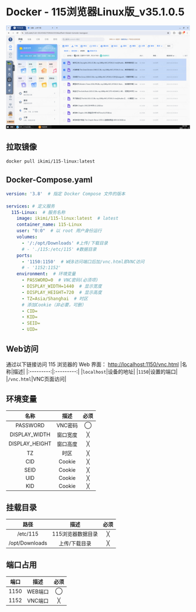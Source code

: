 ﻿# Docker - 115浏览器Linux版_v35.1.0.5
![预览图](https://github.com/kin-w/115-Liunx/blob/main/image.jpg)

## 拉取镜像
```bash
docker pull ikimi/115-linux:latest
```
## Docker-Compose.yaml
```yaml
version: '3.8'  # 指定 Docker Compose 文件的版本

services: # 定义服务
  115-Linux:  # 服务名称
    image: ikimi/115-linux:latest  # latest
    container_name: 115-Linux
    user: "0:0"  # 以 root 用户身份运行
    volumes:
      - '/:/opt/Downloads' #上传/下载目录
      # - './115:/etc/115' #数据目录
    ports:
      - '1150:1150'  # WEB访问端口后加/vnc.html即VNC访问
      # - '1152:1152'
    environment:  # 环境变量
      - PASSWORD=0  # VNC密码(必须项)
      - DISPLAY_WIDTH=1440  # 显示宽度
      - DISPLAY_HEIGHT=720  # 显示高度
      - TZ=Asia/Shanghai  # 时区
      # 添加Cookie（非必要，可删）
      - CID=
      - KID=
      - SEID=
      - UID=
```
## Web访问
通过以下链接访问 115 浏览器的 Web 界面：
[http://localhost:1150/vnc.html](http://localhost:1150/vnc.html)
|名称|描述|
|:---------:|:---------:|
|`localhost`|设备的地址|
|`1150`|设置的端口|
|`/vnc.html`|VNC页面访问|

## 环境变量

|名称|描述|必须|
|:---------:|:---------:|:---------:|
|PASSWORD|VNC密码|◯|
|DISPLAY_WIDTH|窗口宽度|╳|
|DISPLAY_HEIGHT|窗口高度|╳|
|TZ|时区|╳|
|CID|Cookie|╳|
|SEID|Cookie|╳|
|UID|Cookie|╳|
|KID|Cookie|╳|

## 挂载目录

|路径|描述|必须|
|:---------:|:---------:|:---------:|
|/etc/115|115浏览器数据目录|╳|
|/opt/Downloads|上传/下载目录|╳|

## 端口占用
|端口|描述|必须|
|:---------:|:---------:|:---------:|
|1150|WEB端口|◯|
|1152|VNC端口|╳|

